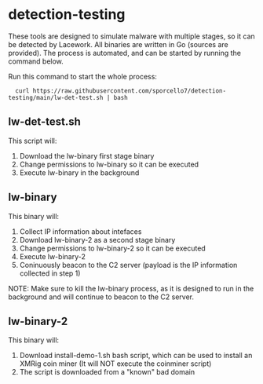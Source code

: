 # detection-testing
These tools are designed to simulate malware with multiple stages, so it can be detected by Lacework. All binaries are written in Go (sources are provided). The process is automated, and can be started by running the command below.

Run this command to start the whole process:

```
  curl https://raw.githubusercontent.com/sporcello7/detection-testing/main/lw-det-test.sh | bash
```

lw-det-test.sh
--------------
This script will:
  1. Download the lw-binary first stage binary
  2. Change permissions to lw-binary so it can be executed
  3. Execute lw-binary in the background


lw-binary
---------------
This binary will:
  1. Collect IP information about intefaces
  2. Download lw-binary-2 as a second stage binary
  3. Change permissions to lw-binary-2 so it can be executed
  4. Execute lw-binary-2
  5. Coninuously beacon to the C2 server (payload is the IP information collected in step 1)

NOTE: Make sure to kill the lw-binary process, as it is designed to run in the background and will continue to beacon to the C2 server.


lw-binary-2
--------------
This binary will:
  1. Download install-demo-1.sh bash script, which can be used to install an XMRig coin miner
     (It will NOT execute the coinminer script)
  2. The script is downloaded from a "known" bad domain
